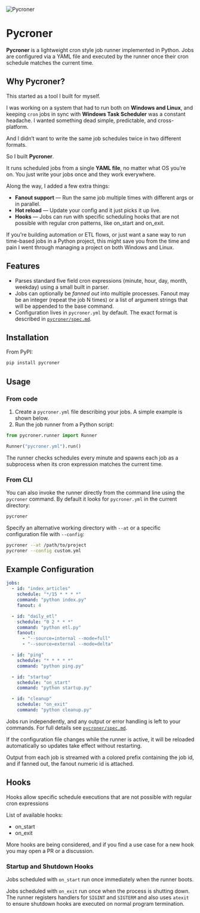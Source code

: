 ![Pycroner](icon.png)
# Pycroner

**Pycroner** is a lightweight cron style job runner implemented in Python.
Jobs are configured via a YAML file and executed by the runner once their
cron schedule matches the current time.

## Why Pycroner?

This started as a tool I built for myself.

I was working on a system that had to run both on **Windows and Linux**, and keeping `cron` jobs in sync with **Windows Task Scheduler** was a constant headache. I wanted something dead simple, predictable, and cross-platform. 

And I didn’t want to write the same job schedules twice in two different formats.

So I built **Pycroner**.

It runs scheduled jobs from a single **YAML file**, no matter what OS you’re on. You just write your jobs once and they work everywhere.

Along the way, I added a few extra things:
- **Fanout support** — Run the same job multiple times with different args or in parallel.
- **Hot reload** — Update your config and it just picks it up live.
- **Hooks** — Jobs can run with specific scheduling hooks that are not possible with regular cron patterns, like on_start and on_exit. 

If you're building automation or ETL flows, or just want a sane way to run time-based jobs in a Python project, this might save you from the time and pain I went through managing a project on both Windows and Linux.

## Features
- Parses standard five field cron expressions (minute, hour, day, month, weekday)
  using a small built in parser.
- Jobs can optionally be *fanned out* into multiple processes. Fanout may be an
  integer (repeat the job N times) or a list of argument strings that will be
  appended to the base command.
- Configuration lives in `pycroner.yml` by default. The exact format is
  described in [`pycroner/spec.md`](pycroner/spec.md).

## Installation

From PyPI:

```bash
pip install pycroner
```

## Usage
### From code 
1. Create a `pycroner.yml` file describing your jobs. A simple example is shown
   below.
2. Run the job runner from a Python script:

```python
from pycroner.runner import Runner

Runner("pycroner.yml").run()
```

The runner checks schedules every minute and spawns each job as a subprocess
when its cron expression matches the current time.

### From CLI
You can also invoke the runner directly from the command line using the
`pycroner` command. By default it looks for `pycroner.yml` in the current
directory:

```bash
pycroner
```

Specify an alternative working directory with `--at` or a specific
configuration file with `--config`:

```bash
pycroner --at /path/to/project
pycroner --config custom.yml
```

## Example Configuration
```yaml
jobs:
  - id: "index_articles"
    schedule: "*/15 * * * *"
    command: "python index.py"
    fanout: 4

  - id: "daily_etl"
    schedule: "0 2 * * *"
    command: "python etl.py"
    fanout:
      - "--source=internal --mode=full"
      - "--source=external --mode=delta"

  - id: "ping"
    schedule: "* * * * *"
    command: "python ping.py"

  - id: "startup"
    schedule: "on_start"
    command: "python startup.py"

  - id: "cleanup"
    schedule: "on_exit"
    command: "python cleanup.py"
```

Jobs run independently, and any output or error handling is left to your
commands. For full details see [`pycroner/spec.md`](pycroner/spec.md).

If the configuration file changes while the runner is active, it will be
reloaded automatically so updates take effect without restarting.

Output from each job is streamed with a colored prefix containing the job id, and if fanned out, the fanout numeric id is attached.


##  Hooks 
Hooks allow specific schedule executions that are not possible with regular cron expressions 

List of available hooks: 
- on_start 
- on_exit 

More hooks are being considered, and if you find a use case for a new hook you may open a PR or a discussion. 

###  Startup and Shutdown Hooks

Jobs scheduled with `on_start` run once immediately when the runner boots. 

Jobs scheduled with `on_exit` run once when the process is shutting down. The runner registers handlers for `SIGINT` and `SIGTERM` and also uses `atexit` to ensure shutdown hooks are executed on normal program termination.
